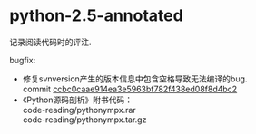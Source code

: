 python-2.5-annotated
=========
记录阅读代码时的评注.

bugfix:  
- 修复svnversion产生的版本信息中包含空格导致无法编译的bug.  
   commit [ccbc0caae914ea3e5963bf782f438ed08f8d4bc2](https://github.com/kmiku7/python-2.5-annotated/commit/ccbc0caae914ea3e5963bf782f438ed08f8d4bc2)
- 《Python源码剖析》附书代码：  
   code-reading/pythonympx.rar  
   code-reading/pythonympx.tar.gz
